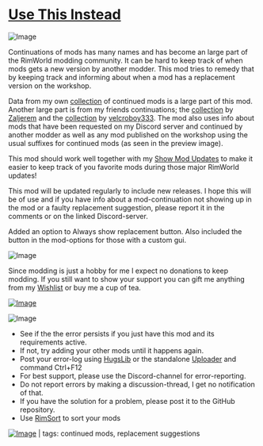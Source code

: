 # [Use This Instead](https://steamcommunity.com/sharedfiles/filedetails/?id=3396308787)

![Image](https://i.imgur.com/iCj5o7O.png)

Continuations of mods has many names and has become an large part of the RimWorld modding community.
It can be hard to keep track of when mods gets a new version by another modder. This mod tries to remedy that by keeping track and informing about when a mod has a replacement version on the workshop. 

Data from my own [collection](https://steamcommunity.com/sharedfiles/filedetails/?id=1541984105) of continued mods is a large part of this mod. Another large part is from my friends continuations; the [collection](https://steamcommunity.com/workshop/filedetails/?id=2787987321) by [Zaljerem](https://steamcommunity.com/id/zaljerem) and the [collection](https://steamcommunity.com/workshop/filedetails/?id=2099979037) by [velcroboy333](https://steamcommunity.com/profiles/76561198032065507). 
The mod also uses info about mods that have been requested on my Discord server and continued by another modder as well as any mod published on the workshop using the usual suffixes for continued mods (as seen in the preview image).

This mod should work well together with my [Show Mod Updates](https://steamcommunity.com/sharedfiles/filedetails/?id=3218690663) to make it easier to keep track of you favorite mods during those major RimWorld updates!

This mod will be updated regularly to include new releases. I hope this will be of use and if you have info about a mod-continuation not showing up in the mod or a faulty replacement suggestion, please report it in the comments or on the linked Discord-server.

Added an option to Always show replacement button. Also included the button in the mod-options for those with a custom gui.

![Image](https://i.imgur.com/Ds0rBAD.png)

Since modding is just a hobby for me I expect no donations to keep modding. If you still want to show your support you can gift me anything from my [Wishlist](https://store.steampowered.com/wishlist/id/Mlie) or buy me a cup of tea.

[![Image](https://i.imgur.com/VWG0yff.png)](https://ko-fi.com/G2G55DDYD)

![Image](https://i.imgur.com/5xwDG6H.png)



-  See if the the error persists if you just have this mod and its requirements active.
-  If not, try adding your other mods until it happens again.
-  Post your error-log using [HugsLib](https://steamcommunity.com/workshop/filedetails/?id=818773962) or the standalone [Uploader](https://steamcommunity.com/sharedfiles/filedetails/?id=2873415404) and command Ctrl+F12
-  For best support, please use the Discord-channel for error-reporting.
-  Do not report errors by making a discussion-thread, I get no notification of that.
-  If you have the solution for a problem, please post it to the GitHub repository.
-  Use [RimSort](https://github.com/RimSort/RimSort/releases/latest) to sort your mods

 

[![Image](https://img.shields.io/github/v/release/emipa606/UseThisInstead?label=latest%20version&style=plastic&labelColor=0070cd&color=white)](https://steamcommunity.com/sharedfiles/filedetails/changelog/3396308787) | tags:  continued mods,  replacement suggestions
